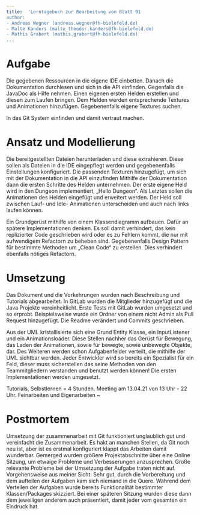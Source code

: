 ```yaml
---
title:  'Lerntagebuch zur Bearbeitung von Blatt 01
author:
- Andreas Wegner (andreas.wegner@fh-bielefeld.de)
- Malte Kanders (malte_theodor.kanders@fh-bielefeld.de)
- Mathis Grabert (mathis.grabert@fh-bielefeld.de)
...
```


<!--
Führen Sie zu jedem Aufgabenblatt und zum Projekt (Stationen 3-9) ein
Lerntagebuch in Ihrem Team. Kopieren Sie dazu diese Vorlage und füllen
Sie den Kopf entsprechend aus.

Im Lerntagebuch sollen Sie Ihr Vorgehen bei der Bearbeitung des jeweiligen
Aufgabenblattes vom ersten Schritt bis zur Abgabe der Lösung dokumentieren,
d.h. wie sind Sie die gestellte Aufgabe angegangen (und warum), was war
Ihr Plan und auf welche Probleme sind Sie bei der Umsetzung gestoßen und
wie haben Sie diese Probleme gelöst. Beachten Sie die vorgegebene Struktur.
Für jede Abgabe sollte ungefähr eine DIN-A4-Seite Text erstellt werden,
d.h. ca. 400 Wörter umfassen. Wer das Lerntagebuch nur ungenügend führt
oder es gar nicht mit abgibt, bekommt für die betreffende Abgabe 0 Punkte.

Checken Sie das Lerntagebuch mit in Ihr Projekt/Git-Repo ein.

Schreiben Sie den Text mit [Markdown](https://pandoc.org/MANUAL.html#pandocs-markdown).

Geben Sie das Lerntagebuch stets mit ab. Achtung: Wenn Sie Abbildungen
einbetten (etwa UML-Diagramme), denken Sie daran, diese auch abzugeben!

Beachten Sie auch die Hinweise im [Orga "Bewertung der Aufgaben"](pm_orga.html#punkte)
sowie [Praktikumsblatt "Lerntagebuch"](pm_praktikum.html#lerntagebuch).
-->


# Aufgabe

<!--
Bitte hier die zu lösende Aufgabe kurz in eigenen Worten beschreiben.
-->

Die gegebenen Ressourcen in die eigene IDE einbetten.
Danach die Dokumentation durchlesen und sich in die API einfinden.
Gegenfalls die JavaDoc als Hilfe nehmen.
Einen eigenen ersten Helden erstellen und diesen zum Laufen bringen.
Dem Helden werden entsprechende Textures und Animationen hinzufügen.
Gegebenenfalls eigene Textures suchen.

In das Git System einfinden und damit vertraut machen.


# Ansatz und Modellierung

<!--
Bitte hier den Lösungsansatz kurz beschreiben:
-   Wie sollte die Aufgabe gelöst werden?
-   Welche Techniken wollten Sie einsetzen?
-   Wie sah Ihre Modellierung aus (UML-Diagramm)?
-   Worauf müssen Sie konkret achten?
-->

Die bereitgestellten Dateien herunterladen und diese extrahieren.
Diese sollen als Dateien in die IDE eingepflegt werden und gegebenenfalls
Einstellungen konfiguriert.
Die passenden Texturen hinzugefügt, um sich mit der Dokumentation in die API
einzufinden
Mithilfe der Dokumentation dann die ersten Schritte des Helden unternehmen.
Der erste eigene Held wird in den Dungeon implementiert, „Hello Dungeon“.
Als Letztes sollen die Animationen des Helden eingefügt und erweitert werden.
Der Held soll zwischen Lauf- und Idle- Animationen unterscheiden und auch nach links
laufen können.

Ein Grundgerüst mithilfe von einem Klassendiagramm aufbauen.
Dafür an spätere Implementationen denken.
Es soll damit verhindert, das kein replizierter Code geschrieben wird oder es zu Fehlern
kommt, die nur mit aufwendigem Refactorn zu beheben sind.
Gegebenenfalls Design Pattern für bestimmte Methoden um „Clean Code“ zu erstellen.
Dies verhindert ebenfalls nötiges Refactorn.


# Umsetzung

<!--
Bitte hier die Umsetzung der Lösung kurz beschreiben:
-   Was haben Sie gemacht,
-   an welchem Datum haben sie es gemacht,
-   wie lange hat es gedauert,
-   was war das Ergebnis?
-->

Das Dokument und die Vorkehrungen wurden nach Beschreibung und Tutorials abgearbeitet.
In GitLab wurden die Mitglieder hinzugefügt und die Java Projekte vereinheitlicht.
Erste Tests mit GitLab wurden umgesetzt und so erprobt.
Beispielsweise wurde ein Ordner von einem nicht Admin als Pull Request hinzugefügt.
Die Readme verändert und Commits geschrieben.

Aus der UML kristallisierte sich eine
Grund Entity Klasse, ein InputListener und ein Animationsloader.
Diese Stellen nachher das Gerüst für Bewegung, das Laden der Animationen, sowie
für bewegte, sowie unbewegte Objekte, dar.
Des Weiteren werden schon Aufgabenfelder verteilt, die mithilfe der UML sichtbar werden.
Jeder Entwickler wird so bereits ein Spezialist für ein Feld, dieser muss sicherstellen das seine Methoden von den Teammitgliedern verstanden und benutzt werden können!
Die ersten Implementationen werden umgesetzt.

Tutorials, Selbstlernen = 4 Stunden.
Meeting am 13.04.21 von 13 Uhr - 22 Uhr.
Feinarbeiten und Eigenarbeiten ~

# Postmortem

<!--
Bitte blicken Sie auf die Aufgabe, Ihren Lösungsansatz und die Umsetzung
kritisch zurück:
-   Was hat funktioniert, was nicht? Würden Sie noch einmal so vorgehen?
-   Welche Probleme sind bei der Umsetzung Ihres Lösungsansatzes aufgetreten?
-   Wie haben Sie die Probleme letztlich gelöst?
-->

Umsetzung der zusammenarbeit mit Git funktioniert unglaublich gut und vereinfacht die Zusammenarbeit.
Es hakt an manchen Stellen, da Git noch neu ist, aber ist es erstmal konfiguriert klappt das
Arbeiten damit wunderbar.
Gemerged wurden größere Projektabschnitte über eine Online Sitzung, um etwaige Probleme und Verbesserungen anzusprechen.
Große relevante Probleme bei der Umsetzung der Aufgabe traten nicht auf.
Vorgehensweise aus meiner Sicht: Sehr gut, durch die Vorbereitung und dem aufteilen der Aufgaben kam sich niemand in die 
Quere. Während dem Verteilen der Aufgaben wurde bereits Funktionalität bestimmter Klassen/Packages skizziert.
Bei einer späteren Sitzung wurden diese dann dem jeweiligen anderem auch präsentiert, damit jeder vom gesamten ein 
Eindruck hat.

